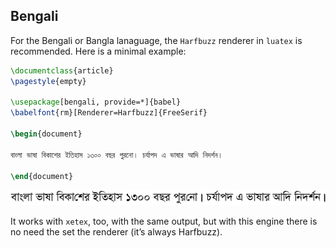 ## Bengali

For the Bengali or Bangla lanaguage, the `Harfbuzz` renderer in `luatex`
is recommended. Here is a minimal example:
```tex
\documentclass{article}
\pagestyle{empty}

\usepackage[bengali, provide=*]{babel}
\babelfont{rm}[Renderer=Harfbuzz]{FreeSerif}

\begin{document}

বাংলা ভাষা বিকাশের ইতিহাস ১৩০০ বছর পুরনো। চর্যাপদ এ ভাষার আদি নিদর্শন।

\end{document}
```
![](../media/bengali-sample-luatex.png)

It works with `xetex`, too, with the same output, but with this engine
there is no need the set the renderer (it’s always Harfbuzz).


